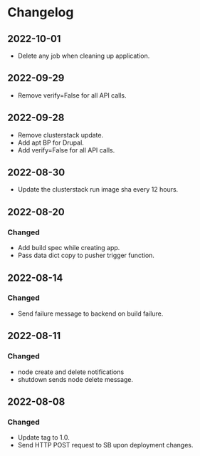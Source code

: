 # Changelog

## 2022-10-01
- Delete any job when cleaning up application.

## 2022-09-29
- Remove verify=False for all API calls.

## 2022-09-28
- Remove clusterstack update.
- Add apt BP for Drupal.
- Add verify=False for all API calls.

## 2022-08-30
- Update the clusterstack run image sha every 12 hours.

## 2022-08-20

### Changed
- Add build spec while creating app.
- Pass data dict copy to pusher trigger function.

## 2022-08-14

### Changed
- Send failure message to backend on build failure.

## 2022-08-11

### Changed
- node create and delete notifications
- shutdown sends node delete message.

## 2022-08-08

### Changed
- Update tag to 1.0.
- Send HTTP POST request to SB upon deployment changes.
